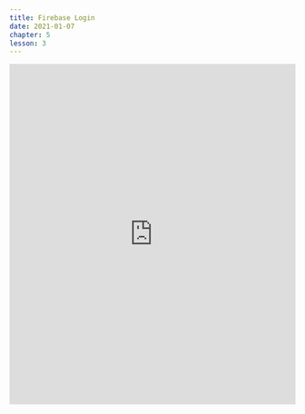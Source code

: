 ```yaml
---
title: Firebase Login
date: 2021-01-07
chapter: 5
lesson: 3
---
```


<iframe width="100%" height="600" src="https://www.youtube.com/embed/R0MX7XuvPtY?list=PLlvgXQiqkT5Bysu6My5p3j4ghb6lf48gt" title="YouTube video player" frameborder="0" allow="accelerometer; autoplay; clipboard-write; encrypted-media; gyroscope; picture-in-picture" allowfullscreen></iframe>